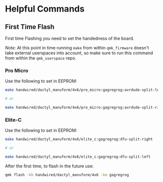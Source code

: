 # Helpful Commands

## First Time Flash

First time Flashing you need to set the handedness of the board.

_Note:_ At this point in time running `make` from within `qmk_firmware` doesn't take external userspaces into account, so make sure to run this command from within the `qmk_userspace` repo.

### Pro Micro

Use the following to set in EEPROM:

```bash
make handwired/dactyl_manuform/4x6/pro_micro:gagregrog:avrdude-split-left

# or

make handwired/dactyl_manuform/4x6/pro_micro:gagregrog:avrdude-split-right
```

### Elite-C

Use the following to set in EEPROM:

```bash
make handwired/dactyl_manuform/4x6/elite_c:gagregrog:dfu-split-right

# or

make handwired/dactyl_manuform/4x6/elite_c:gagregrog:dfu-split-left
```

After the first time, to flash in the future use:

```bash
qmk flash -kb handwired/dactyl_manuform/4x6 -km gagregrog
```
